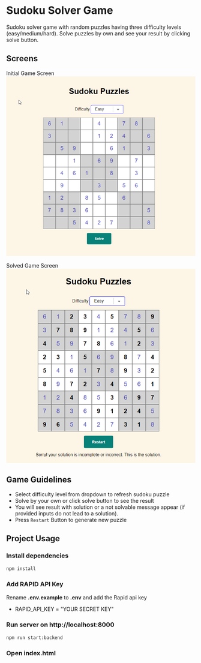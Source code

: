 # Sudoku Solver Game

Sudoku solver game with random puzzles having three difficulty levels (easy/medium/hard). Solve puzzles by own and see your result by clicking solve button.

## Screens

Initial Game Screen
![demo](images/screen1.png)

Solved Game Screen
![demo](images/screen2.png)

## Game Guidelines

- Select difficulty level from dropdown to refresh sudoku puzzle
- Solve by your own or click solve button to see the result
- You will see result with solution or a not solvable message appear (if provided inputs do not lead to a solution).
- Press `Restart` Button to generate new puzzle


## Project Usage

### Install dependencies

```bash
npm install
```

### Add RAPID API Key

Rename **.env.example** to **.env** and add the Rapid api key

- RAPID_API_KEY = "YOUR SECRET KEY"

### Run server on http://localhost:8000

```bash
npm run start:backend
```

### Open index.html
